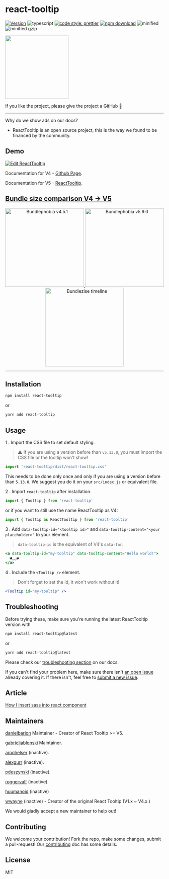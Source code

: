 # react-tooltip

[![Version](http://img.shields.io/npm/v/react-tooltip.svg)](https://www.npmjs.org/package/react-tooltip)
![typescript](https://badgen.net/badge/icon/typescript?icon=typescript&label)
[![code style: prettier](https://img.shields.io/badge/code_style-prettier-ff69b4.svg)](https://github.com/prettier/prettier)
[![npm download][download-image]][download-url]
![minified](https://badgen.net/bundlephobia/min/react-tooltip)
![minified gzip](https://badgen.net/bundlephobia/minzip/react-tooltip)

<!-- ![last commit](https://badgen.net/github/last-commit/reacttooltip/react-tooltip) -->

[download-image]: https://img.shields.io/npm/dm/react-tooltip.svg?style=flat-square
[download-url]: https://npmjs.org/package/react-tooltip

<p>
  <a href="https://www.digitalocean.com/?refcode=0813b3be1161&utm_campaign=Referral_Invite&utm_medium=Referral_Program&utm_source=badge">
    <img src="https://opensource.nyc3.cdn.digitaloceanspaces.com/attribution/assets/PoweredByDO/DO_Powered_by_Badge_blue.svg" width="201px">
  </a>
</p>

If you like the project, please give the project a GitHub 🌟

---

Why do we show ads on our docs?

- ReactTooltip is an open source project, this is the way we found to be financed by the community.

## Demo

[![Edit ReactTooltip](https://codesandbox.io/static/img/play-codesandbox.svg)](https://codesandbox.io/s/gallant-leftpad-8kvtn7?file=/src/App.js)

Documentation for V4 - [Github Page](https://reacttooltip.github.io/react-tooltip/).

Documentation for V5 - [ReactTooltip](https://react-tooltip.com/docs/getting-started).

## [Bundle size comparison V4 -> V5](https://bundlephobia.com/package/react-tooltip)

<p align="center">
  <a href="https://bundlephobia.com/package/react-tooltip@4.5.1">
    <img alt="Bundlephobia v4.5.1" style="height: 250px" src="https://user-images.githubusercontent.com/21102974/222977995-a5ae7c12-e945-454e-ad96-5c73b76a88a0.png" />
  </a>
  <a href="https://bundlephobia.com/package/react-tooltip@5.9.0">
    <img alt="Bundlephobia v5.9.0" style="height: 250px" src="https://user-images.githubusercontent.com/21102974/222977970-8574434d-77de-4aa3-b8ad-a2b8924d75a4.png" />
  </a>
  <a href="https://bundlephobia.com/package/react-tooltip@4.5.1">
    <img alt="Bundlezise timeline" style="height: 250px" src="https://user-images.githubusercontent.com/21102974/222978188-f6db8679-da69-4da7-9c0d-b6fde8bd9517.png" />
  </a>
</p>

---

## Installation

```sh
npm install react-tooltip
```

or

```sh
yarn add react-tooltip
```

## Usage

1 . Import the CSS file to set default styling.

> :warning: If you are using a version before than `v5.13.0`, you must import the CSS file or the tooltip won't show!

```js
import 'react-tooltip/dist/react-tooltip.css'
```

This needs to be done only once and only if you are using a version before than `5.13.0`. We suggest you do it on your `src/index.js` or equivalent file.

2 . Import `react-tooltip` after installation.

```js
import { Tooltip } from 'react-tooltip'
```

or if you want to still use the name ReactTooltip as V4:

```js
import { Tooltip as ReactTooltip } from 'react-tooltip'
```

3 . Add `data-tooltip-id="<tooltip id>"` and `data-tooltip-content="<your placeholder>"` to your element.

> `data-tooltip-id` is the equivalent of V4's `data-for`.

```jsx
<a data-tooltip-id="my-tooltip" data-tooltip-content="Hello world!">
  ◕‿‿◕
</a>
```

4 . Include the `<Tooltip />` element.

> Don't forget to set the id, it won't work without it!

```jsx
<Tooltip id="my-tooltip" />
```

## Troubleshooting

Before trying these, make sure you're running the latest ReactTooltip version with

```sh
npm install react-tooltip@latest
```

or

```sh
yarn add react-tooltip@latest
```

Please check our [troubleshooting section](https://react-tooltip.com/docs/troubleshooting) on our docs.

If you can't find your problem here, make sure there isn't [an open issue](https://github.com/ReactTooltip/react-tooltip/issues) already covering it.
If there isn't, feel free to [submit a new issue](https://github.com/ReactTooltip/react-tooltip/issues/new/choose).

## Article

[How I insert sass into react component](https://medium.com/@wwayne_me/how-i-insert-sass-into-my-npm-react-component-b46b9811c226#.gi4hxu44a)

## Maintainers

[danielbarion](https://github.com/danielbarion) Maintainer - Creator of React Tooltip >= V5.

[gabrieljablonski](https://github.com/gabrieljablonski) Maintainer.

[aronhelser](https://github.com/aronhelser) (inactive).

[alexgurr](https://github.com/alexgurr) (inactive).

[pdeszynski](https://github.com/pdeszynski) (inactive).

[roggervalf](https://github.com/roggervalf) (inactive).

[huumanoid](https://github.com/huumanoid) (inactive)

[wwayne](https://github.com/wwayne) (inactive) - Creator of the original React Tooltip (V1.x ~ V4.x.)

We would gladly accept a new maintainer to help out!

## Contributing

We welcome your contribution! Fork the repo, make some changes, submit a pull-request! Our [contributing](CONTRIBUTION.md) doc has some details.

## License

MIT
